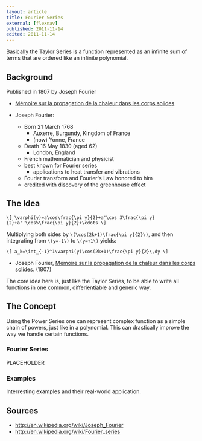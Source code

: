 ```yaml
---
layout: article
title: Fourier Series
external: [flexnav]
published: 2011-11-14
edited: 2011-11-14
---
```


Basically the Taylor Series is a function represented as an infinite sum of terms that are ordered like an infinite polynomial.

## Background

Published in 1807 by Joseph Fourier

* [Mémoire sur la propagation de la chaleur dans les corps solides](http://en.wikipedia.org/wiki/Mémoire_sur_la_propagation_de_la_chaleur_dans_les_corps_solides)

* Joseph Fourier:
  * Born 21 March 1768
    * Auxerre, Burgundy, Kingdom of France
    * (now) Yonne, France   
  * Death 16 May 1830 (aged 62)
    * London, England
  * French mathematician and physicist
  * best known for Fourier series
    * applications to heat transfer and vibrations
  * Fourier transform and Fourier's Law honored to him
  * credited with discovery of the greenhouse effect

## The Idea

`\[
\varphi(y)=a\cos\frac{\pi y}{2}+a'\cos 3\frac{\pi y}{2}+a''\cos5\frac{\pi y}{2}+\cdots
\]`

Multiplying both sides by `\(\cos(2k+1)\frac{\pi y}{2}\)`, and then integrating from `\(y=-1\)` to `\(y=+1\)` yields:

`\[
a_k=\int_{-1}^1\varphi(y)\cos(2k+1)\frac{\pi y}{2}\,dy
\]`

* Joseph Fourier, [Mémoire sur la propagation de la chaleur dans les corps solides](http://en.wikipedia.org/wiki/Mémoire_sur_la_propagation_de_la_chaleur_dans_les_corps_solides). (1807)

The core idea here is, just like the Taylor Series, to be able to write all functions in one common, differientiable and generic way.

## The Concept

Using the Power Series one can represent complex function as a simple chain of powers, just like in a polynomial.
This can drastically improve the way we handle certain functions.

### Fourier Series

PLACEHOLDER

### Examples

Interresting examples and their real-world application.



## Sources

* http://en.wikipedia.org/wiki/Joseph_Fourier
* http://en.wikipedia.org/wiki/Fourier_series